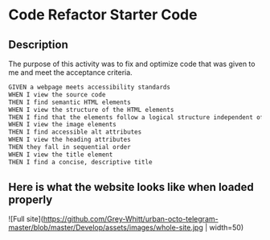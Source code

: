 # Code Refactor Starter Code

## Description

The purpose of this activity was to fix and optimize code that was given to me and meet the acceptance criteria.

```html
GIVEN a webpage meets accessibility standards
WHEN I view the source code
THEN I find semantic HTML elements
WHEN I view the structure of the HTML elements
THEN I find that the elements follow a logical structure independent of styling and positioning
WHEN I view the image elements
THEN I find accessible alt attributes
WHEN I view the heading attributes
THEN they fall in sequential order
WHEN I view the title element
THEN I find a concise, descriptive title

```

## Here is what the website looks like when loaded properly

![Full site](https://github.com/Grey-Whitt/urban-octo-telegram-master/blob/master/Develop/assets/images/whole-site.jpg | width=50)
